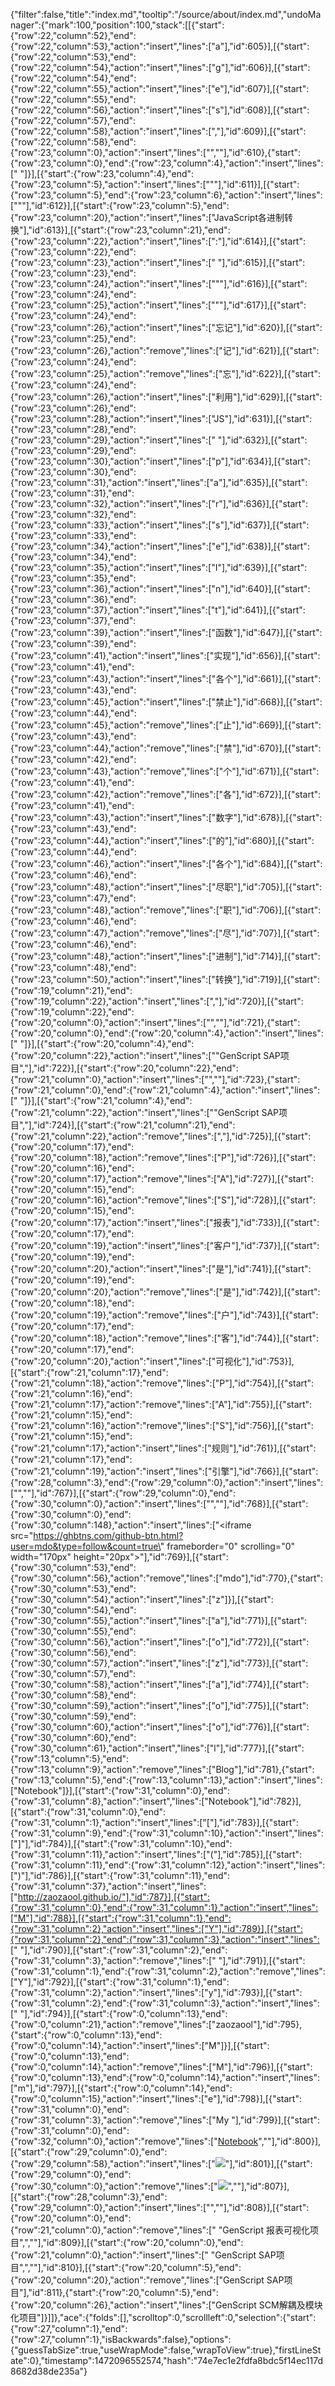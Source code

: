 {"filter":false,"title":"index.md","tooltip":"/source/about/index.md","undoManager":{"mark":100,"position":100,"stack":[[{"start":{"row":22,"column":52},"end":{"row":22,"column":53},"action":"insert","lines":["a"],"id":605}],[{"start":{"row":22,"column":53},"end":{"row":22,"column":54},"action":"insert","lines":["g"],"id":606}],[{"start":{"row":22,"column":54},"end":{"row":22,"column":55},"action":"insert","lines":["e"],"id":607}],[{"start":{"row":22,"column":55},"end":{"row":22,"column":56},"action":"insert","lines":["s"],"id":608}],[{"start":{"row":22,"column":57},"end":{"row":22,"column":58},"action":"insert","lines":[","],"id":609}],[{"start":{"row":22,"column":58},"end":{"row":23,"column":0},"action":"insert","lines":["",""],"id":610},{"start":{"row":23,"column":0},"end":{"row":23,"column":4},"action":"insert","lines":["    "]}],[{"start":{"row":23,"column":4},"end":{"row":23,"column":5},"action":"insert","lines":["\""],"id":611}],[{"start":{"row":23,"column":5},"end":{"row":23,"column":6},"action":"insert","lines":["\""],"id":612}],[{"start":{"row":23,"column":5},"end":{"row":23,"column":20},"action":"insert","lines":["JavaScript各进制转换"],"id":613}],[{"start":{"row":23,"column":21},"end":{"row":23,"column":22},"action":"insert","lines":[":"],"id":614}],[{"start":{"row":23,"column":22},"end":{"row":23,"column":23},"action":"insert","lines":[" "],"id":615}],[{"start":{"row":23,"column":23},"end":{"row":23,"column":24},"action":"insert","lines":["\""],"id":616}],[{"start":{"row":23,"column":24},"end":{"row":23,"column":25},"action":"insert","lines":["\""],"id":617}],[{"start":{"row":23,"column":24},"end":{"row":23,"column":26},"action":"insert","lines":["忘记"],"id":620}],[{"start":{"row":23,"column":25},"end":{"row":23,"column":26},"action":"remove","lines":["记"],"id":621}],[{"start":{"row":23,"column":24},"end":{"row":23,"column":25},"action":"remove","lines":["忘"],"id":622}],[{"start":{"row":23,"column":24},"end":{"row":23,"column":26},"action":"insert","lines":["利用"],"id":629}],[{"start":{"row":23,"column":26},"end":{"row":23,"column":28},"action":"insert","lines":["JS"],"id":631}],[{"start":{"row":23,"column":28},"end":{"row":23,"column":29},"action":"insert","lines":[" "],"id":632}],[{"start":{"row":23,"column":29},"end":{"row":23,"column":30},"action":"insert","lines":["p"],"id":634}],[{"start":{"row":23,"column":30},"end":{"row":23,"column":31},"action":"insert","lines":["a"],"id":635}],[{"start":{"row":23,"column":31},"end":{"row":23,"column":32},"action":"insert","lines":["r"],"id":636}],[{"start":{"row":23,"column":32},"end":{"row":23,"column":33},"action":"insert","lines":["s"],"id":637}],[{"start":{"row":23,"column":33},"end":{"row":23,"column":34},"action":"insert","lines":["e"],"id":638}],[{"start":{"row":23,"column":34},"end":{"row":23,"column":35},"action":"insert","lines":["I"],"id":639}],[{"start":{"row":23,"column":35},"end":{"row":23,"column":36},"action":"insert","lines":["n"],"id":640}],[{"start":{"row":23,"column":36},"end":{"row":23,"column":37},"action":"insert","lines":["t"],"id":641}],[{"start":{"row":23,"column":37},"end":{"row":23,"column":39},"action":"insert","lines":["函数"],"id":647}],[{"start":{"row":23,"column":39},"end":{"row":23,"column":41},"action":"insert","lines":["实现"],"id":656}],[{"start":{"row":23,"column":41},"end":{"row":23,"column":43},"action":"insert","lines":["各个"],"id":661}],[{"start":{"row":23,"column":43},"end":{"row":23,"column":45},"action":"insert","lines":["禁止"],"id":668}],[{"start":{"row":23,"column":44},"end":{"row":23,"column":45},"action":"remove","lines":["止"],"id":669}],[{"start":{"row":23,"column":43},"end":{"row":23,"column":44},"action":"remove","lines":["禁"],"id":670}],[{"start":{"row":23,"column":42},"end":{"row":23,"column":43},"action":"remove","lines":["个"],"id":671}],[{"start":{"row":23,"column":41},"end":{"row":23,"column":42},"action":"remove","lines":["各"],"id":672}],[{"start":{"row":23,"column":41},"end":{"row":23,"column":43},"action":"insert","lines":["数字"],"id":678}],[{"start":{"row":23,"column":43},"end":{"row":23,"column":44},"action":"insert","lines":["的"],"id":680}],[{"start":{"row":23,"column":44},"end":{"row":23,"column":46},"action":"insert","lines":["各个"],"id":684}],[{"start":{"row":23,"column":46},"end":{"row":23,"column":48},"action":"insert","lines":["尽职"],"id":705}],[{"start":{"row":23,"column":47},"end":{"row":23,"column":48},"action":"remove","lines":["职"],"id":706}],[{"start":{"row":23,"column":46},"end":{"row":23,"column":47},"action":"remove","lines":["尽"],"id":707}],[{"start":{"row":23,"column":46},"end":{"row":23,"column":48},"action":"insert","lines":["进制"],"id":714}],[{"start":{"row":23,"column":48},"end":{"row":23,"column":50},"action":"insert","lines":["转换"],"id":719}],[{"start":{"row":19,"column":21},"end":{"row":19,"column":22},"action":"insert","lines":[","],"id":720}],[{"start":{"row":19,"column":22},"end":{"row":20,"column":0},"action":"insert","lines":["",""],"id":721},{"start":{"row":20,"column":0},"end":{"row":20,"column":4},"action":"insert","lines":["    "]}],[{"start":{"row":20,"column":4},"end":{"row":20,"column":22},"action":"insert","lines":["\"GenScript SAP项目\","],"id":722}],[{"start":{"row":20,"column":22},"end":{"row":21,"column":0},"action":"insert","lines":["",""],"id":723},{"start":{"row":21,"column":0},"end":{"row":21,"column":4},"action":"insert","lines":["    "]}],[{"start":{"row":21,"column":4},"end":{"row":21,"column":22},"action":"insert","lines":["\"GenScript SAP项目\","],"id":724}],[{"start":{"row":21,"column":21},"end":{"row":21,"column":22},"action":"remove","lines":[","],"id":725}],[{"start":{"row":20,"column":17},"end":{"row":20,"column":18},"action":"remove","lines":["P"],"id":726}],[{"start":{"row":20,"column":16},"end":{"row":20,"column":17},"action":"remove","lines":["A"],"id":727}],[{"start":{"row":20,"column":15},"end":{"row":20,"column":16},"action":"remove","lines":["S"],"id":728}],[{"start":{"row":20,"column":15},"end":{"row":20,"column":17},"action":"insert","lines":["报表"],"id":733}],[{"start":{"row":20,"column":17},"end":{"row":20,"column":19},"action":"insert","lines":["客户"],"id":737}],[{"start":{"row":20,"column":19},"end":{"row":20,"column":20},"action":"insert","lines":["是"],"id":741}],[{"start":{"row":20,"column":19},"end":{"row":20,"column":20},"action":"remove","lines":["是"],"id":742}],[{"start":{"row":20,"column":18},"end":{"row":20,"column":19},"action":"remove","lines":["户"],"id":743}],[{"start":{"row":20,"column":17},"end":{"row":20,"column":18},"action":"remove","lines":["客"],"id":744}],[{"start":{"row":20,"column":17},"end":{"row":20,"column":20},"action":"insert","lines":["可视化"],"id":753}],[{"start":{"row":21,"column":17},"end":{"row":21,"column":18},"action":"remove","lines":["P"],"id":754}],[{"start":{"row":21,"column":16},"end":{"row":21,"column":17},"action":"remove","lines":["A"],"id":755}],[{"start":{"row":21,"column":15},"end":{"row":21,"column":16},"action":"remove","lines":["S"],"id":756}],[{"start":{"row":21,"column":15},"end":{"row":21,"column":17},"action":"insert","lines":["规则"],"id":761}],[{"start":{"row":21,"column":17},"end":{"row":21,"column":19},"action":"insert","lines":["引擎"],"id":766}],[{"start":{"row":28,"column":3},"end":{"row":29,"column":0},"action":"insert","lines":["",""],"id":767}],[{"start":{"row":29,"column":0},"end":{"row":30,"column":0},"action":"insert","lines":["",""],"id":768}],[{"start":{"row":30,"column":0},"end":{"row":30,"column":148},"action":"insert","lines":["<iframe src=\"https://ghbtns.com/github-btn.html?user=mdo&type=follow&count=true\" frameborder=\"0\" scrolling=\"0\" width=\"170px\" height=\"20px\"></iframe>"],"id":769}],[{"start":{"row":30,"column":53},"end":{"row":30,"column":56},"action":"remove","lines":["mdo"],"id":770},{"start":{"row":30,"column":53},"end":{"row":30,"column":54},"action":"insert","lines":["z"]}],[{"start":{"row":30,"column":54},"end":{"row":30,"column":55},"action":"insert","lines":["a"],"id":771}],[{"start":{"row":30,"column":55},"end":{"row":30,"column":56},"action":"insert","lines":["o"],"id":772}],[{"start":{"row":30,"column":56},"end":{"row":30,"column":57},"action":"insert","lines":["z"],"id":773}],[{"start":{"row":30,"column":57},"end":{"row":30,"column":58},"action":"insert","lines":["a"],"id":774}],[{"start":{"row":30,"column":58},"end":{"row":30,"column":59},"action":"insert","lines":["o"],"id":775}],[{"start":{"row":30,"column":59},"end":{"row":30,"column":60},"action":"insert","lines":["o"],"id":776}],[{"start":{"row":30,"column":60},"end":{"row":30,"column":61},"action":"insert","lines":["l"],"id":777}],[{"start":{"row":13,"column":5},"end":{"row":13,"column":9},"action":"remove","lines":["Blog"],"id":781},{"start":{"row":13,"column":5},"end":{"row":13,"column":13},"action":"insert","lines":["Notebook"]}],[{"start":{"row":31,"column":0},"end":{"row":31,"column":8},"action":"insert","lines":["Notebook"],"id":782}],[{"start":{"row":31,"column":0},"end":{"row":31,"column":1},"action":"insert","lines":["["],"id":783}],[{"start":{"row":31,"column":9},"end":{"row":31,"column":10},"action":"insert","lines":["]"],"id":784}],[{"start":{"row":31,"column":10},"end":{"row":31,"column":11},"action":"insert","lines":["("],"id":785}],[{"start":{"row":31,"column":11},"end":{"row":31,"column":12},"action":"insert","lines":[")"],"id":786}],[{"start":{"row":31,"column":11},"end":{"row":31,"column":37},"action":"insert","lines":["http://zaozaool.github.io/"],"id":787}],[{"start":{"row":31,"column":0},"end":{"row":31,"column":1},"action":"insert","lines":["M"],"id":788}],[{"start":{"row":31,"column":1},"end":{"row":31,"column":2},"action":"insert","lines":["Y"],"id":789}],[{"start":{"row":31,"column":2},"end":{"row":31,"column":3},"action":"insert","lines":[" "],"id":790}],[{"start":{"row":31,"column":2},"end":{"row":31,"column":3},"action":"remove","lines":[" "],"id":791}],[{"start":{"row":31,"column":1},"end":{"row":31,"column":2},"action":"remove","lines":["Y"],"id":792}],[{"start":{"row":31,"column":1},"end":{"row":31,"column":2},"action":"insert","lines":["y"],"id":793}],[{"start":{"row":31,"column":2},"end":{"row":31,"column":3},"action":"insert","lines":[" "],"id":794}],[{"start":{"row":0,"column":13},"end":{"row":0,"column":21},"action":"remove","lines":["zaozaool"],"id":795},{"start":{"row":0,"column":13},"end":{"row":0,"column":14},"action":"insert","lines":["M"]}],[{"start":{"row":0,"column":13},"end":{"row":0,"column":14},"action":"remove","lines":["M"],"id":796}],[{"start":{"row":0,"column":13},"end":{"row":0,"column":14},"action":"insert","lines":["m"],"id":797}],[{"start":{"row":0,"column":14},"end":{"row":0,"column":15},"action":"insert","lines":["e"],"id":798}],[{"start":{"row":31,"column":0},"end":{"row":31,"column":3},"action":"remove","lines":["My "],"id":799}],[{"start":{"row":31,"column":0},"end":{"row":32,"column":0},"action":"remove","lines":["[Notebook](http://zaozaool.github.io/)",""],"id":800}],[{"start":{"row":29,"column":0},"end":{"row":29,"column":58},"action":"insert","lines":["[![](https://img.shields.io/badge/build-v1.1.1-red.svg)]()"],"id":801}],[{"start":{"row":29,"column":0},"end":{"row":30,"column":0},"action":"remove","lines":["[![](https://img.shields.io/badge/build-v1.1.1-red.svg)]()",""],"id":807}],[{"start":{"row":28,"column":3},"end":{"row":29,"column":0},"action":"insert","lines":["",""],"id":808}],[{"start":{"row":20,"column":0},"end":{"row":21,"column":0},"action":"remove","lines":["    \"GenScript 报表可视化项目\",",""],"id":809}],[{"start":{"row":20,"column":0},"end":{"row":21,"column":0},"action":"insert","lines":["    \"GenScript SAP项目\",",""],"id":810}],[{"start":{"row":20,"column":5},"end":{"row":20,"column":20},"action":"remove","lines":["GenScript SAP项目"],"id":811},{"start":{"row":20,"column":5},"end":{"row":20,"column":26},"action":"insert","lines":["GenScript SCM解耦及模块化项目"]}]]},"ace":{"folds":[],"scrolltop":0,"scrollleft":0,"selection":{"start":{"row":27,"column":1},"end":{"row":27,"column":1},"isBackwards":false},"options":{"guessTabSize":true,"useWrapMode":false,"wrapToView":true},"firstLineState":0},"timestamp":1472096552574,"hash":"74e7ec1e2fdfa8bdc5f14ec117d8682d38de235a"}